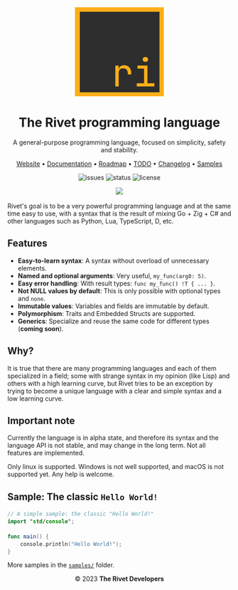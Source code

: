 <div align="center">

<img src="https://github.com/rivet-lang/logo/blob/main/logo.png" alt="Rivet logo" width="200" height="200"/>

# The Rivet programming language

A general-purpose programming language, focused on simplicity, safety and stability.

[Website](https://rivet-lang.github.io)
•
[Documentation](https://rivet-lang.github.io/docs)
•
[Roadmap](ROADMAP.md)
•
[TODO](TODO.md)
•
[Changelog](CHANGELOG.md)
•
[Samples](samples/)

![issues](https://img.shields.io/github/issues/rivet-lang/rivet?style=flat-square)
![status](https://img.shields.io/badge/status-alpha-blue?style=flat-square)
![license](https://img.shields.io/github/license/rivet-lang/rivet?style=flat-square)

[![](https://dcbadge.vercel.app/api/server/thCA4VsWgs)](https://discord.gg/thCA4VsWgs)

</div>

Rivet's goal is to be a very powerful programming language and at the same time easy
to use, with a syntax that is the result of mixing Go + Zig + C# and other languages
such as Python, Lua, TypeScript, D, etc.

## Features

* **Easy-to-learn syntax**: A syntax without overload of unnecessary elements.
* **Named and optional arguments**: Very useful, `my_func(arg0: 5)`.
* **Easy error handling**: With result types: `func my_func() !T { ... }`.
* **Not NULL values by default**: This is only possible with optional types and `none`.
* **Immutable values**: Variables and fields are immutable by default.
* **Polymorphism**: Traits and Embedded Structs are supported.
* **Generics**: Specialize and reuse the same code for different types (**coming soon**).

## Why?

It is true that there are many programming languages and each of them specialized in
a field; some with strange syntax in my opinion (like Lisp) and others with a high
learning curve, but Rivet tries to be an exception by trying to become a unique
language with a clear and simple syntax and a low learning curve.

## Important note

Currently the language is in alpha state, and therefore its syntax and the language
API is not stable, and may change in the long term. Not all features are implemented.

Only linux is supported. Windows is not well supported, and macOS is not supported yet.
Any help is welcome.

## Sample: The classic `Hello World!`

```swift
// A simple sample: the classic "Hello World!"
import "std/console";

func main() {
    console.println("Hello World!");
}
```
More samples in the [`samples/`](samples/) folder.

<div align="center">

© 2023 **The Rivet Developers**

</div>
